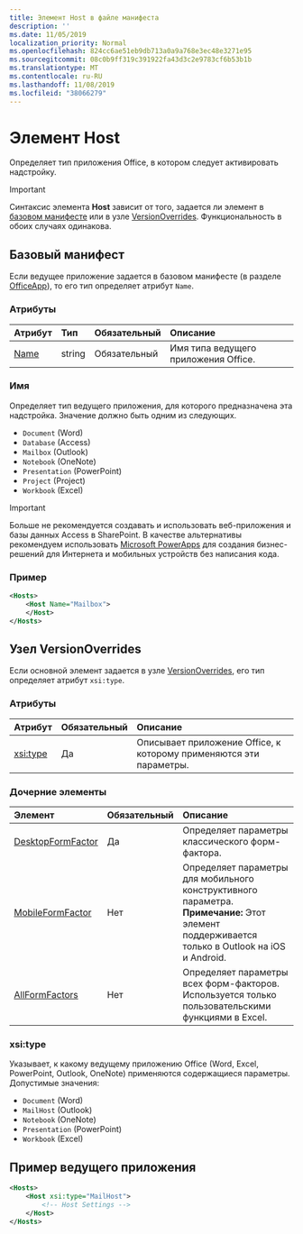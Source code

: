```yaml
---
title: Элемент Host в файле манифеста
description: ''
ms.date: 11/05/2019
localization_priority: Normal
ms.openlocfilehash: 824cc6ae51eb9db713a0a9a768e3ec48e3271e95
ms.sourcegitcommit: 08c0b9ff319c391922fa43d3c2e9783cf6b53b1b
ms.translationtype: MT
ms.contentlocale: ru-RU
ms.lasthandoff: 11/08/2019
ms.locfileid: "38066279"
---
```

# <a name="host-element"></a>Элемент Host

Определяет тип приложения Office, в котором следует активировать надстройку.

> [!IMPORTANT]
> Синтаксис элемента **Host** зависит от того, задается ли элемент в [базовом манифесте](#basic-manifest) или в узле [VersionOverrides](#versionoverrides-node). Функциональность в обоих случаях одинакова.  

## <a name="basic-manifest"></a>Базовый манифест

Если ведущее приложение задается в базовом манифесте (в разделе [OfficeApp](officeapp.md)), то его тип определяет атрибут `Name`.

### <a name="attributes"></a>Атрибуты

| Атрибут     | Тип   | Обязательный | Описание                                      |
|:--------------|:-------|:---------|:-------------------------------------------------|
| [Name](#name) | string | Обязательный | Имя типа ведущего приложения Office. |

### <a name="name"></a>Имя

Определяет тип ведущего приложения, для которого предназначена эта надстройка. Значение должно быть одним из следующих.

- `Document` (Word)
- `Database` (Access)
- `Mailbox` (Outlook)
- `Notebook` (OneNote)
- `Presentation` (PowerPoint)
- `Project` (Project)
- `Workbook` (Excel)

> [!IMPORTANT]
> Больше не рекомендуется создавать и использовать веб-приложения и базы данных Access в SharePoint. В качестве альтернативы рекомендуем использовать [Microsoft PowerApps](https://powerapps.microsoft.com/) для создания бизнес-решений для Интернета и мобильных устройств без написания кода.

### <a name="example"></a>Пример

```xml
<Hosts>
    <Host Name="Mailbox">
    </Host>
</Hosts>
```

## <a name="versionoverrides-node"></a>Узел VersionOverrides

Если основной элемент задается в узле [VersionOverrides](versionoverrides.md), его тип определяет атрибут `xsi:type`.

### <a name="attributes"></a>Атрибуты

|  Атрибут  |  Обязательный  |  Описание  |
|:-----|:-----|:-----|
|  [xsi:type](#xsitype)  |  Да  | Описывает приложение Office, к которому применяются эти параметры.|

### <a name="child-elements"></a>Дочерние элементы

|  Элемент |  Обязательный  |  Описание  |
|:-----|:-----|:-----|
|  [DesktopFormFactor](desktopformfactor.md)    |  Да   |  Определяет параметры классического форм-фактора. |
|  [MobileFormFactor](mobileformfactor.md)    |  Нет   |  Определяет параметры для мобильного конструктивного параметра. **Примечание:** Этот элемент поддерживается только в Outlook на iOS и Android. |
|  [AllFormFactors](allformfactors.md)    |  Нет   |  Определяет параметры всех форм-факторов. Используется только пользовательскими функциями в Excel. |

### <a name="xsitype"></a>xsi:type

Указывает, к какому ведущему приложению Office (Word, Excel, PowerPoint, Outlook, OneNote) применяются содержащиеся параметры. Допустимые значения:

- `Document` (Word)
- `MailHost` (Outlook)
- `Notebook` (OneNote)
- `Presentation` (PowerPoint)
- `Workbook` (Excel)

## <a name="host-example"></a>Пример ведущего приложения

```xml
<Hosts>
    <Host xsi:type="MailHost">
        <!-- Host Settings -->
    </Host>
</Hosts>
```
